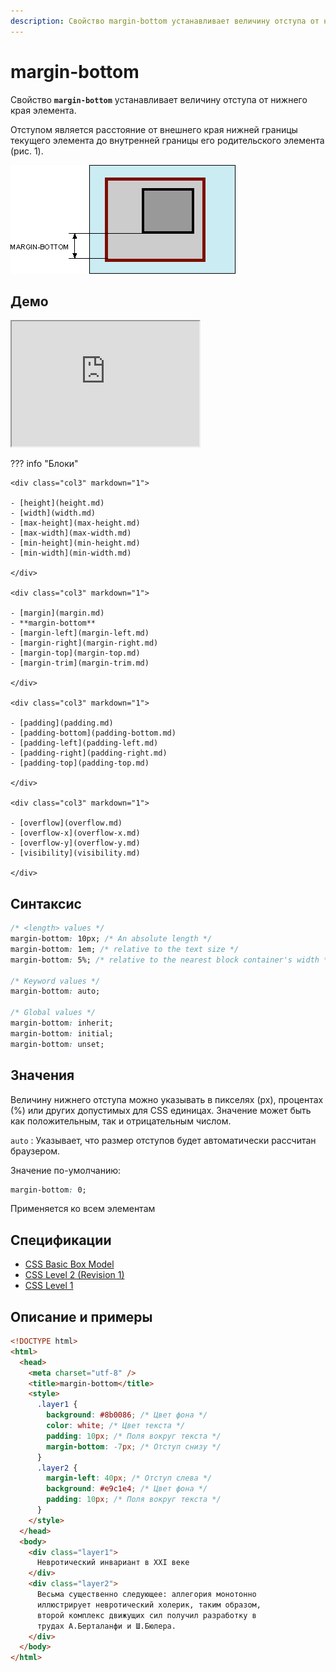 ```yaml
---
description: Свойство margin-bottom устанавливает величину отступа от нижнего края элемента
---
```


# margin-bottom

Свойство **`margin-bottom`** устанавливает величину отступа от нижнего края элемента.

Отступом является расстояние от внешнего края нижней границы текущего элемента до внутренней границы его родительского элемента (рис. 1).

![Рис. 1. Отступ от нижнего края элемента](css_margin-bottom_1.png)

## Демо

<iframe class="interactive is-default-height" height="200" src="https://interactive-examples.mdn.mozilla.net/pages/css/margin-bottom.html" title="MDN Web Docs Interactive Example" loading="lazy" data-readystate="complete"></iframe>

??? info "Блоки"

    <div class="col3" markdown="1">

    - [height](height.md)
    - [width](width.md)
    - [max-height](max-height.md)
    - [max-width](max-width.md)
    - [min-height](min-height.md)
    - [min-width](min-width.md)

    </div>

    <div class="col3" markdown="1">

    - [margin](margin.md)
    - **margin-bottom**
    - [margin-left](margin-left.md)
    - [margin-right](margin-right.md)
    - [margin-top](margin-top.md)
    - [margin-trim](margin-trim.md)

    </div>

    <div class="col3" markdown="1">

    - [padding](padding.md)
    - [padding-bottom](padding-bottom.md)
    - [padding-left](padding-left.md)
    - [padding-right](padding-right.md)
    - [padding-top](padding-top.md)

    </div>

    <div class="col3" markdown="1">

    - [overflow](overflow.md)
    - [overflow-x](overflow-x.md)
    - [overflow-y](overflow-y.md)
    - [visibility](visibility.md)

    </div>

## Синтаксис

```css
/* <length> values */
margin-bottom: 10px; /* An absolute length */
margin-bottom: 1em; /* relative to the text size */
margin-bottom: 5%; /* relative to the nearest block container's width */

/* Keyword values */
margin-bottom: auto;

/* Global values */
margin-bottom: inherit;
margin-bottom: initial;
margin-bottom: unset;
```

## Значения

Величину нижнего отступа можно указывать в пикселях (px), процентах (%) или других допустимых для CSS единицах. Значение может быть как положительным, так и отрицательным числом.

`auto`
: Указывает, что размер отступов будет автоматически рассчитан браузером.

Значение по-умолчанию:

```css
margin-bottom: 0;
```

Применяется ко всем элементам

## Спецификации

- [CSS Basic Box Model](http://dev.w3.org/csswg/css3-box/#margin)
- [CSS Level 2 (Revision 1)](http://www.w3.org/TR/CSS2/box.html#margin-properties)
- [CSS Level 1](http://www.w3.org/TR/CSS1/#margin-bottom)

## Описание и примеры

```html
<!DOCTYPE html>
<html>
  <head>
    <meta charset="utf-8" />
    <title>margin-bottom</title>
    <style>
      .layer1 {
        background: #8b0086; /* Цвет фона */
        color: white; /* Цвет текста */
        padding: 10px; /* Поля вокруг текста */
        margin-bottom: -7px; /* Отступ снизу */
      }
      .layer2 {
        margin-left: 40px; /* Отступ слева */
        background: #e9c1e4; /* Цвет фона */
        padding: 10px; /* Поля вокруг текста */
      }
    </style>
  </head>
  <body>
    <div class="layer1">
      Невротический инвариант в XXI веке
    </div>
    <div class="layer2">
      Весьма существенно следующее: аллегория монотонно
      иллюстрирует невротический холерик, таким образом,
      второй комплекс движущих сил получил разработку в
      трудах А.Берталанфи и Ш.Бюлера.
    </div>
  </body>
</html>
```
